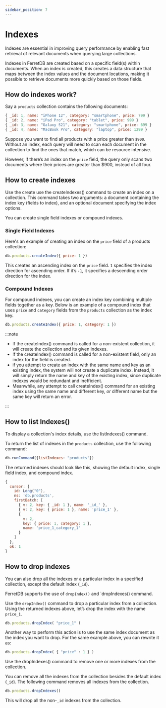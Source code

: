 ```yaml
---
sidebar_position: 7
---
```


# Indexes

Indexes are essential in improving query performance by enabling fast retrieval of relevant documents when querying large collections.

Indexes in FerretDB are created based on a specific field(s) within documents.
When an index is created, this creates a data structure that maps between the index values and the document locations, making it possible to retrieve documents more quickly based on those fields.

## How do indexes work?

Say a `products` collection contains the following documents:

```js
{ _id: 1, name: "iPhone 12", category: "smartphone", price: 799 }
{ _id: 2, name: "iPad Pro", category: "tablet", price: 999 }
{ _id: 3, name: "Galaxy S21", category: "smartphone", price: 699 }
{ _id: 4, name: "MacBook Pro", category: "laptop", price: 1299 }
```

Suppose you want to find all products with a price greater than `$900`.
Without an index, each query will need to scan each document in the collection to find the ones that match, which can be resource intensive.

However, if there’s an index on the `price` field, the query only scans two documents where their prices are greater than $900, instead of all four.

## How to create indexes

Use the create use the createIndexes() command to create an index on a collection.
This command takes two arguments: a document containing the index key (fields to index), and an optional document specifying the index options.

You can create single field indexes or compound indexes.

### Single Field Indexes

Here's an example of creating an index on the `price` field of a products collection:

```js
db.products.createIndex({ price: 1 })
```

This creates an ascending index on the `price` field.
`1` specifies the index direction for ascending order.
If it’s `-1`, it specifies a descending order direction for the index.

### Compound Indexes

For compound indexes, you can create an index key combining multiple fields together as a key.
Below is an example of a compound index that uses `price` and `category` fields from the `products` collection as the index key.

```js
db.products.createIndex({ price: 1, category: 1 })
```

:::note

* If the createIndex() command is called for a non-existent collection, it will create the collection and its given indexes.
* If the createIndex() command is called for a non-existent field, only an index for the field is created.
* if you attempt to create an index with the same name and key as an existing index, the system will not create a duplicate index.
Instead, it will simply return the name and key of the existing index, since duplicate indexes would be redundant and inefficient.
* Meanwhile, any attempt to call createIndex() command for an existing index using the same name and different key, _or_ different name but the same key will return an error.

:::

## How to list Indexes()

To display a collection's index details, use the listIndexes() command.

To return the list of indexes in the `products` collection, use the following command:

```js
db.runCommand({listIndexes: "products"})
```

The returned indexes should look like this, showing the default index, single field index, and compound index.

```js
{
  cursor: {
    id: Long("0"),
    ns: 'db.products',
    firstBatch: [
      { v: 2, key: { _id: 1 }, name: '_id_' },
      { v: 2, key: { price: 1 }, name: 'price_1' },
      {
        v: 2,
        key: { price: 1, category: 1 },
        name: 'price_1_category_1'
      }
    ]
  },
  ok: 1
}
```

## How to drop indexes

You can also drop all the indexes or a particular index in a specified collection, except the default index (`_id`).

FerretDB supports the use of `dropIndex()` and  `dropIndexes() command.

Use the `dropIndex()` command to drop a particular index from a collection.
Using the returned indexes above, let’s drop the index with the name `price_1`.

```js
db.products.dropIndex( "price_1" )
```

Another way to perform this action is to use the same index document as the index you want to drop.
For the same example above, you can rewrite it as:

```js
db.products.dropIndex( { "price" : 1 } )
```

Use the dropIndexes() command to remove one or more indexes from the collection.

You can remove all the indexes from the collection besides the default index (`_id`).
The following command removes all indexes from the collection.

```js
db.products.dropIndexes()
```

This will drop all the non-`_id` indexes from the collection.
